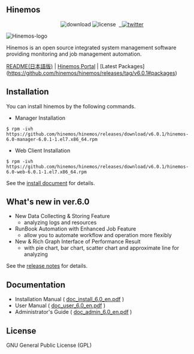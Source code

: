 ## Hinemos

<p align="center"> 
  <img alt="download" src="https://img.shields.io/github/downloads/hinemos/hinemos/total.svg"/>
  <img alt="license" src="https://img.shields.io/badge/license-GPL-blue.svg"/> 
  <a href=https://twitter.com/Hinemos_INFO> 
    <img alt="twitter" src="https://img.shields.io/twitter/follow/Hinemos_INFO.svg?style=social&label=Follow&maxAge=2592000"/>
  </a>
</p>

![Hinemos-logo](http://www.hinemos.info/files/images/HinemosLogo.png)

Hinemos is an open source integrated system management software providing monitoring and job management automation.

[README(日本語版)](README.jp.md)  | [Hinemos Portal](http://www.hinemos.info/) | [Latest Packages] (https://github.com/hinemos/hinemos/releases/tag/v6.0.1#packages)

## Installation

You can install hinemos by the following commands.

- Manager Installation

```$ rpm -ivh https://github.com/hinemos/hinemos/releases/download/v6.0.1/hinemos-6.0-manager-6.0.1-1.el7.x86_64.rpm```

- Web Client Installation

```$ rpm -ivh https://github.com/hinemos/hinemos/releases/download/v6.0.1/hinemos-6.0-web-6.0.1-1.el7.x86_64.rpm```

See the [install document](https://github.com/hinemos/hinemos/releases/download/v6.0.0/doc_install_6.0_en.pdf) for details.

## What's new in ver.6.0

* New Data Collecting & Storing Feature
  - analyzing logs and resources
* RunBook Automation with Enhanced Job Feature
  - allow you to automate workflow and operation more flexibly
* New & Rich Graph Interface of Performance Result
  - with pie chart, bar chart, scatter chart and approximate line for analyzing

See the [release notes](https://github.com/hinemos/hinemos/releases) for details.

## Documentation

- Installation Manual (
[doc_install_6.0_en.pdf](https://github.com/hinemos/hinemos/releases/download/v6.0.0/doc_install_6.0_en.pdf) )
- User Manual (
[doc_user_6.0_en.pdf](https://github.com/hinemos/hinemos/releases/download/v6.0.0/doc_user_6.0_en.pdf) )
- Administrator's Guide (
[doc_admin_6.0_en.pdf](https://github.com/hinemos/hinemos/releases/download/v6.0.0/doc_admin_6.0_en.pdf) )

## License

GNU General Public License (GPL)
